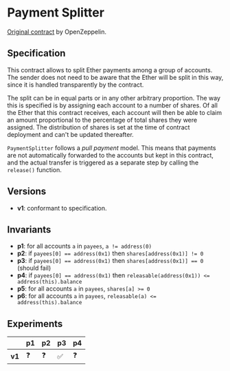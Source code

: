 # Payment Splitter
[Original contract](https://github.com/OpenZeppelin/openzeppelin-contracts/blob/master/contracts/finance/PaymentSplitter.sol) by OpenZeppelin.

## Specification
This contract allows to split Ether payments among a group of accounts. The
sender does not need to be aware that the Ether will be split in this way,
since it is handled transparently by the contract.
 
The split can be in equal parts or in any other arbitrary proportion. The way
this is specified is by assigning each account to a number of shares. Of all
the Ether that this contract receives, each account will then be able to
claim an amount proportional to the percentage of total shares they were
assigned. The distribution of shares is set at the time of contract
deployment and can't be updated thereafter.

`PaymentSplitter` follows a _pull payment_ model. This means that payments
are not automatically forwarded to the accounts but kept in this contract,
and the actual transfer is triggered as a separate step by calling the
`release()` function. 

## Versions
- **v1**: conformant to specification.

## Invariants
- **p1**: for all accounts `a` in `payees`, `a != address(0)`
- **p2**: if `payees[0] == address(0x1)` then `shares[address(0x1)] != 0`
- **p3**: if `payees[0] == address(0x1)` then `shares[address(0x1)] == 0` (should fail)
- **p4**: if `payees[0] == address(0x1)` then `releasable(address(0x1)) <= address(this).balance`
- **p5**: for all accounts `a` in `payees`, `shares[a] >= 0`
- **p6**: for all accounts `a` in `payees`, `releasable(a) <= address(this).balance`

## Experiments

|        | **p1**     | **p2**     | **p3**             | **p4**     |
| ------ | ---------- | ---------- | ------------------ | ---------- |
| **v1** | :question: | :question: | :white_check_mark: | :question: |
